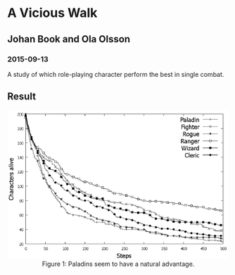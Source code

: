 # A Vicious Walk
## Johan Book and Ola Olsson
### 2015-09-13

A study of which role-playing character perform the best in single combat.

## Result
<center>
<img src="https://raw.githubusercontent.com/JohanBook/vicious_walk/master/graph.png" alt="Graph">
  Figure 1: Paladins seem to have a natural advantage.
</center>
